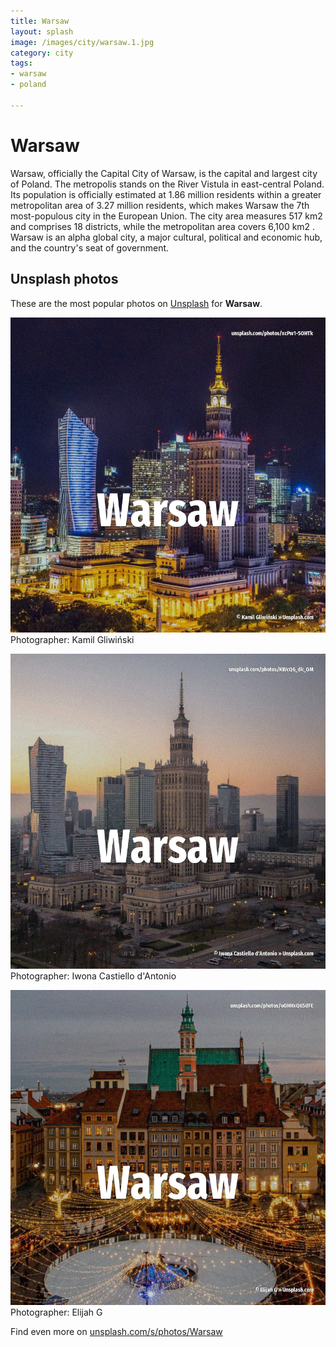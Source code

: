 ```yaml
---
title: Warsaw
layout: splash
image: /images/city/warsaw.1.jpg
category: city
tags:
- warsaw
- poland

---
```

# Warsaw

Warsaw, officially the Capital City of Warsaw, is the capital and largest city of Poland. The metropolis stands on the River Vistula in east-central Poland. Its population is officially estimated at 1.86 million residents within a greater metropolitan area  of 3.27 million residents, which makes Warsaw the 7th most-populous city in the European Union. The city area measures 517 km2  and comprises 18 districts, while the metropolitan area covers  6,100 km2 . Warsaw is an alpha global city, a major cultural, political and economic hub, and the country's  seat of government. 

 
## Unsplash photos
These are the most popular photos on [Unsplash](https://unsplash.com) for **Warsaw**.
 
![Warsaw](/images/city/warsaw.1.jpg)
Photographer:  Kamil Gliwiński
 
![Warsaw](/images/city/warsaw.2.jpg)
Photographer:  Iwona Castiello d'Antonio
 
![Warsaw](/images/city/warsaw.3.jpg)
Photographer:  Elijah G
 
Find even more on [unsplash.com/s/photos/Warsaw](https://unsplash.com/s/photos/Warsaw)
 
